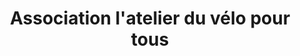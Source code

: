 ---
title: "Association l'atelier du vélo pour tous"
url: /auch/association-latelier-du-velo-pour-tous/
shop: vélo
---